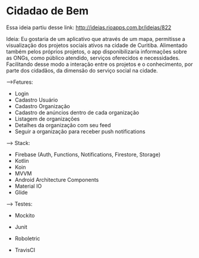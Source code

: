 # Cidadao de Bem

Essa ideia partiu desse link:
http://ideias.rioapps.com.br/ideias/822

Ideia:
Eu gostaria de um aplicativo que através de um mapa, permitisse a visualização dos projetos sociais ativos na cidade de Curitiba. Alimentado também pelos próprios projetos, o app disponibilizaria informações sobre as ONGs, como público atendido, serviços oferecidos e necessidades. Facilitando desse modo a interação entre os projetos e o conhecimento, por parte dos cidadãos, da dimensão do serviço social na cidade.

-->Fetures:
- Login
- Cadastro Usuário 
- Cadastro Organização
- Cadastro de anúncios dentro de cada organização
- Listagem de organizações
- Detalhes da organização com seu feed
- Seguir a organização para receber push notifications

--> Stack:
- Firebase (Auth, Functions, Notifications, Firestore, Storage)
- Kotlin
- Koin
- MVVM
- Android Architecture Components
- Material IO
- Glide

--> Testes:
- Mockito
- Junit
- Roboletric

- TravisCI
